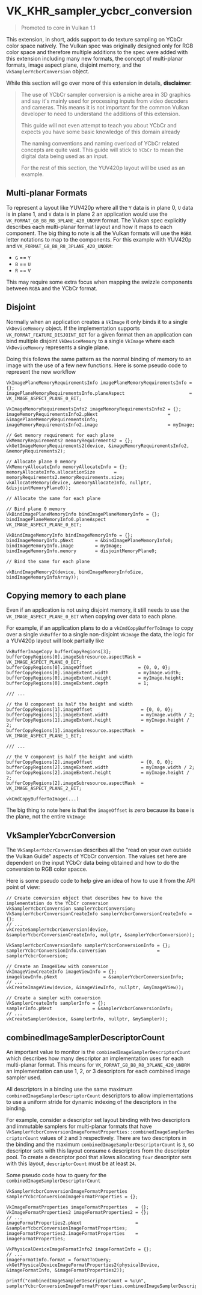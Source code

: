 # VK_KHR_sampler_ycbcr_conversion

> Promoted to core in Vulkan 1.1

This extension, in short, adds support to do texture sampling on YCbCr color space natively. The Vulkan spec was originally designed only for RGB color space and therefore multiple additions to the spec were added with this extension including many new formats, the concept of multi-planar formats, image aspect plane, disjoint memory, and the `VkSamplerYcbcrConversion` object.

While this section will go over more of this extension in details, **disclaimer**:

> The use of YCbCr sampler conversion is a niche area in 3D graphics and say it's mainly used for processing inputs from video decoders and cameras. This means it is not important for the common Vulkan developer to need to understand the additions of this extension.
>
> This guide will not even attempt to teach you about YCbCr and expects you have some basic knowledge of this domain already
>
> The naming conventions and naming overload of YCbCr related concepts are quite vast. This guide will stick to `YCbCr` to mean the digital data being used as an input.
>
> For the rest of this section, the YUV420p layout will be used as an example.

## Multi-planar Formats

To represent a layout like YUV420p where all the `Y` data is in plane 0, `U` data is in plane 1, and `V` data is in plane 2 an application would use the `VK_FORMAT_G8_B8_R8_3PLANE_420_UNORM` format. The Vulkan spec explicitly describes each multi-planar format layout and how it maps to each component. The big thing to note is all the Vulkan formats will use the `RGBA` letter notations to map to the components. For this example with YUV420p and `VK_FORMAT_G8_B8_R8_3PLANE_420_UNORM`:

- `G` == `Y`
- `B` == `U`
- `R` == `V`

This may require some extra focus when mapping the swizzle components between `RGBA` and the YCbCr format.

## Disjoint

Normally when an application creates a `VkImage` it only binds it to a single `VkDeviceMemory` object. If the implementation supports `VK_FORMAT_FEATURE_DISJOINT_BIT` for a given format then an application can bind multiple disjoint `VkDeviceMemory` to a single `VkImage` where each `VkDeviceMemory` represents a single plane.

Doing this follows the same pattern as the normal binding of memory to an image with the use of a few new functions. Here is some pseudo code to represent the new workflow

```
VkImagePlaneMemoryRequirementsInfo imagePlaneMemoryRequirementsInfo = {};
imagePlaneMemoryRequirementsInfo.planeAspect                        = VK_IMAGE_ASPECT_PLANE_0_BIT;

VkImageMemoryRequirementsInfo2 imageMemoryRequirementsInfo2 = {};
imageMemoryRequirementsInfo2.pNext                          = &imagePlaneMemoryRequirementsInfo;
imageMemoryRequirementsInfo2.image                          = myImage;

// Get memory requirement for each plane
VkMemoryRequirements2 memoryRequirements2 = {};
vkGetImageMemoryRequirements2(device, &imageMemoryRequirementsInfo2, &memoryRequirements2);

// Allocate plane 0 memory
VkMemoryAllocateInfo memoryAllocateInfo = {};
memoryAllocateInfo.allocationSize       = memoryRequirements2.memoryRequirements.size;
vkAllocateMemory(device, &memoryAllocateInfo, nullptr, &disjointMemoryPlane0));

// Allocate the same for each plane

// Bind plane 0 memory
VkBindImagePlaneMemoryInfo bindImagePlaneMemoryInfo = {};
bindImagePlaneMemoryInfo0.planeAspect               = VK_IMAGE_ASPECT_PLANE_0_BIT;

VkBindImageMemoryInfo bindImageMemoryInfo = {};
bindImageMemoryInfo.pNext        = &bindImagePlaneMemoryInfo0;
bindImageMemoryInfo.image        = myImage;
bindImageMemoryInfo.memory       = disjointMemoryPlane0;

// Bind the same for each plane

vkBindImageMemory2(device, bindImageMemoryInfoSize, bindImageMemoryInfoArray));
```

## Copying memory to each plane

Even if an application is not using disjoint memory, it still needs to use the `VK_IMAGE_ASPECT_PLANE_0_BIT` when copying over data to each plane.

For example, if an application plans to do a `vkCmdCopyBufferToImage` to copy over a single `VkBuffer` to a single non-disjoint `VkImage` the data, the logic for a YUV420p layout will look partially like

```
VkBufferImageCopy bufferCopyRegions[3];
bufferCopyRegions[0].imageSubresource.aspectMask = VK_IMAGE_ASPECT_PLANE_0_BIT;
bufferCopyRegions[0].imageOffset                 = {0, 0, 0};
bufferCopyRegions[0].imageExtent.width           = myImage.width;
bufferCopyRegions[0].imageExtent.height          = myImage.height;
bufferCopyRegions[0].imageExtent.depth           = 1;

/// ...

// the U component is half the height and width
bufferCopyRegions[1].imageOffset                  = {0, 0, 0};
bufferCopyRegions[1].imageExtent.width            = myImage.width / 2;
bufferCopyRegions[1].imageExtent.height           = myImage.height / 2;
bufferCopyRegions[1].imageSubresource.aspectMask  = VK_IMAGE_ASPECT_PLANE_1_BIT;

/// ...

// the V component is half the height and width
bufferCopyRegions[2].imageOffset                  = {0, 0, 0};
bufferCopyRegions[2].imageExtent.width            = myImage.width / 2;
bufferCopyRegions[2].imageExtent.height           = myImage.height / 2;
bufferCopyRegions[2].imageSubresource.aspectMask  = VK_IMAGE_ASPECT_PLANE_2_BIT;

vkCmdCopyBufferToImage(...)
```

The big thing to note here is that the `imageOffset` is zero because its base is the plane, not the entire `VkImage`

## VkSamplerYcbcrConversion

The `VkSamplerYcbcrConversion` describes all the "read on your own outside the Vulkan Guide" aspects of YCbCr conversion. The values set here are dependent on the input YCbCr data being obtained and how to do the conversion to RGB color spacce.

Here is some pseudo code to help give an idea of how to use it from the API point of view:

```
// Create conversion object that describes how to have the implementation do the YCbCr conversion
VkSamplerYcbcrConversion samplerYcbcrConversion;
VkSamplerYcbcrConversionCreateInfo samplerYcbcrConversionCreateInfo = {};
// ...
vkCreateSamplerYcbcrConversion(device, &samplerYcbcrConversionCreateInfo, nullptr, &samplerYcbcrConversion));

VkSamplerYcbcrConversionInfo samplerYcbcrConversionInfo = {};
samplerYcbcrConversionInfo.conversion                   = samplerYcbcrConversion;

// Create an ImageView with conversion
VkImageViewCreateInfo imageViewInfo = {};
imageViewInfo.pNext                 = &samplerYcbcrConversionInfo;
// ...
vkCreateImageView(device, &imageViewInfo, nullptr, &myImageView));

// Create a sampler with conversion
VkSamplerCreateInfo samplerInfo = {};
samplerInfo.pNext               = &samplerYcbcrConversionInfo;
// ...
vkCreateSampler(device, &samplerInfo, nullptr, &mySampler));
```

## combinedImageSamplerDescriptorCount

An important value to monitor is the `combinedImageSamplerDescriptorCount` which describes how many descriptor an implementation uses for each multi-planar format. This means for `VK_FORMAT_G8_B8_R8_3PLANE_420_UNORM` an implementation can use 1, 2, or 3 descriptors for each combined image sampler used.

All descriptors in a binding use the same maximum `combinedImageSamplerDescriptorCount` descriptors to allow implementations to use a uniform stride for dynamic indexing of the descriptors in the binding.

For example, consider a descriptor set layout binding with two descriptors and immutable samplers for multi-planar formats that have `VkSamplerYcbcrConversionImageFormatProperties::combinedImageSamplerDescriptorCount` values of `2` and `3` respectively. There are two descriptors in the binding and the maximum `combinedImageSamplerDescriptorCount` is `3`, so descriptor sets with this layout consume `6` descriptors from the descriptor pool. To create a descriptor pool that allows allocating `four` descriptor sets with this layout, `descriptorCount` must be at least `24`.

Some pseudo code how to query for the `combinedImageSamplerDescriptorCount`

```
VkSamplerYcbcrConversionImageFormatProperties samplerYcbcrConversionImageFormatProperties = {};

VkImageFormatProperties imageFormatProperties   = {};
VkImageFormatProperties2 imageFormatProperties2 = {};
// ...
imageFormatProperties2.pNext                    = &samplerYcbcrConversionImageFormatProperties;
imageFormatProperties2.imageFormatProperties    = imageFormatProperties;

VkPhysicalDeviceImageFormatInfo2 imageFormatInfo = {};
// ...
imageFormatInfo.format = formatToQuery;
vkGetPhysicalDeviceImageFormatProperties2(physicalDevice, &imageFormatInfo, &imageFormatProperties2));

printf("combinedImageSamplerDescriptorCount = %u\n", samplerYcbcrConversionImageFormatProperties.combinedImageSamplerDescriptorCount);
```